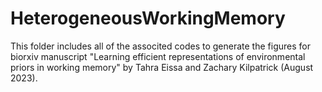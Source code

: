 # HeterogeneousWorkingMemory

This folder includes all of the associted codes to generate the figures for biorxiv manuscript "Learning efficient representations of environmental priors in working memory" by 
Tahra Eissa and Zachary Kilpatrick (August 2023). 
